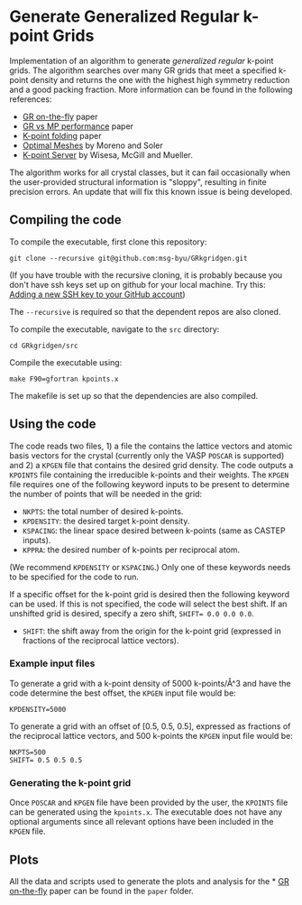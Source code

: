 # Generate Generalized Regular k-point Grids

Implementation of an algorithm to generate _generalized regular_ k-point grids. The algorithm searches over many GR grids that meet a specified k-point density and returns the one with the highest high symmetry reduction and a good packing fraction.
More information can be found in the following references:

* [GR on-the-fly](https://arxiv.org/abs/1902.03257) paper
* [GR vs MP performance](https://www.sciencedirect.com/science/article/pii/S0927025618304105?via%3Dihub) paper
* [K-point folding](https://arxiv.org/abs/1809.10261) paper
* [Optimal Meshes](https://journals.aps.org/prb/abstract/10.1103/PhysRevB.45.13891) by Moreno and Soler
* [K-point Server](https://journals.aps.org/prb/abstract/10.1103/PhysRevB.93.155109) by Wisesa, McGill and Mueller.

The algorithm works for all crystal classes, but it can fail occasionally when the user-provided structural information is "sloppy", resulting in finite precision errors. An update that will fix this known issue is being developed.

## Compiling the code

To compile the executable, first clone this repository:

```
git clone --recursive git@github.com:msg-byu/GRkgridgen.git
```

(If you have trouble with the recursive cloning, it is probably because you don't have ssh keys set up on github for your local machine. Try this: [Adding a new SSH key to your GitHub account](https://help.github.com/en/articles/adding-a-new-ssh-key-to-your-github-account))

The `--recursive` is required so that the dependent repos are also cloned.

To compile the executable, navigate to the `src` directory:

```
cd GRkgridgen/src
```

Compile the executable using:

```
make F90=gfortran kpoints.x
```

The makefile is set up so that the dependencies are also compiled.

## Using the code

The code reads two files, 1) a file the contains the lattice vectors
and atomic basis vectors for the crystal (currently only the VASP
`POSCAR` is supported) and 2) a `KPGEN` file that contains the
desired grid density. The code
outputs a `KPOINTS` file containing the irreducible k-points and their
weights. The `KPGEN` file requires one of the following keyword inputs
to be present to determine the number of points that will be needed in
the grid:

- `NKPTS`: the total number of desired k-points.
- `KPDENSITY`: the desired target k-point density.
- `KSPACING`: the linear space desired between k-points (same as CASTEP inputs).
- `KPPRA`: the desired number of k-points per reciprocal atom.

(We recommend `KPDENSITY` or `KSPACING`.)
Only one of these keywords needs to be specified for the code to run.

If a specific offset for the k-point grid is desired then the
following keyword can be used. If this is not specified, the code will select the best shift. If an unshifted grid is desired, specify a zero shift, `SHIFT= 0.0 0.0 0.0`.

- `SHIFT`: the shift away from the origin for the k-point grid
  (expressed in fractions of the reciprocal lattice vectors).


### Example input files

To generate a grid with a k-point density of 5000 k-points/Å^3 and have the code determine the best offset,
the `KPGEN` input file would be:

```
KPDENSITY=5000
```

To generate a grid with an offset of [0.5, 0.5, 0.5], expressed as
fractions of the reciprocal lattice vectors, and 500 k-points the
`KPGEN` input file would be:

```
NKPTS=500
SHIFT= 0.5 0.5 0.5
```

### Generating the k-point grid

Once `POSCAR` and `KPGEN` file have been provided by the user, the
`KPOINTS` file can be generated using the `kpoints.x`. The executable
does not have any optional arguments since all relevant options have
been included in the `KPGEN` file.


## Plots

All the data and scripts used to generate the plots and analysis for
the * [GR on-the-fly](https://arxiv.org/abs/1902.03257) paper can be
found in the `paper` folder.
